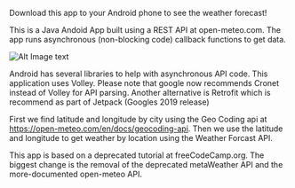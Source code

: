 Download this app to your Android phone to see the weather forecast!

This is a Java Andoid App built using a REST API at open-meteo.com.
The app runs asynchronous (non-blocking code) callback functions to get data.

![Alt Image text](https://github.com/RamonJustisOrtega/AndroidWeatherApp/blob/main/AndroidWeatherApp.jpg)

Android has several libraries to help with asynchronous API code.
This application uses Volley.
Please note that google now recommends Cronet instead of Volley for API parsing.
Another alternative is Retrofit which is recommend as part of Jetpack (Googles 2019 release)

First we find latitude and longitude by city using the Geo Coding api at https://open-meteo.com/en/docs/geocoding-api.
Then we use the latitude and longitude to get weather by location using the Weather Forcast API.

This app is based on a deprecated tutorial at freeCodeCamp.org.
The biggest change is the removal of the deprecated metaWeather API and the more-documented open-meteo API.

